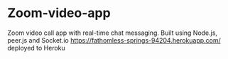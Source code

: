 # Zoom-video-app

Zoom video call app with real-time chat messaging. Built using Node.js, peer.js and Socket.io
https://fathomless-springs-94204.herokuapp.com/ deployed to Heroku

